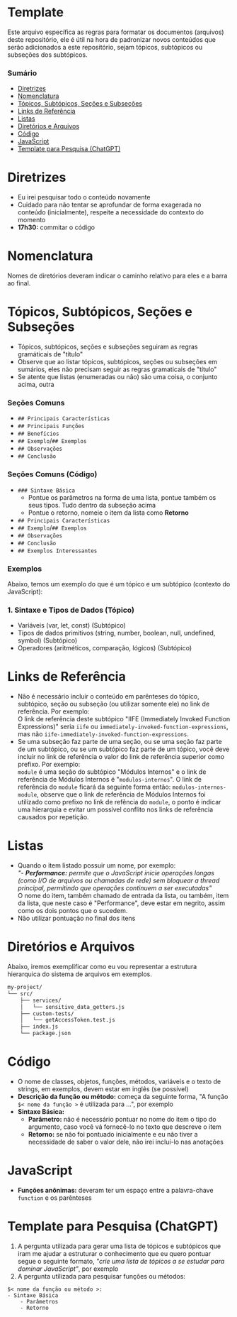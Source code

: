 # Template

Este arquivo específica as regras para formatar os documentos (arquivos) deste repositório, ele é útil na hora de padronizar novos conteúdos que serão adicionados a este repositório, sejam tópicos, subtópicos ou subseções dos subtópicos.

### Sumário

- [Diretrizes](#diretrizes)
- [Nomenclatura](#nomenclatura)
- [Tópicos, Subtópicos, Seções e Subseções](#topicos-subtopicos-secoes-subsecoes)
- [Links de Referência](#links-referencia)
- [Listas](#listas)
- [Diretórios e Arquivos](#diretorios-arquivos)
- [Código](#codigo)
- [JavaScript](#javascript)
- [Template para Pesquisa (ChatGPT)](#chatgpt)

# <a id="diretrizes">Diretrizes</a>

- Eu irei pesquisar todo o conteúdo novamente
- Cuidado para não tentar se aprofundar de forma exagerada no conteúdo (inicialmente), respeite a necessidade do contexto do momento
- **17h30:** commitar o código

# <a id="nomenclatura">Nomenclatura</a>

Nomes de diretórios deveram indicar o caminho relativo para eles e a barra ao final.

# <a id="topicos-subtopicos-secoes-subsecoes">Tópicos, Subtópicos, Seções e Subseções</a>

- Tópicos, subtópicos, seções e subseções seguiram as regras gramáticais de "título"
- Observe que ao listar tópicos, subtópicos, seções ou subseções em sumários, eles não precisam seguir as regras gramaticais de "título"
- Se atente que listas (enumeradas ou não) são uma coisa, o conjunto acima, outra

### Seções Comuns

- `## Principais Características`
- `## Principais Funções`
- `## Benefícios`
- `## Exemplo`/`## Exemplos`
- `## Observações`
- `## Conclusão`

### Seções Comuns (Código)

- `### Sintaxe Básica`
    + Pontue os parâmetros na forma de uma lista, pontue também os seus tipos. Tudo dentro da subseção acima
    + Pontue o retorno, nomeie o item da lista como **Retorno**
- `## Principais Características`
- `## Exemplo`/`## Exemplos`
- `## Observações`
- `## Conclusão`
- `## Exemplos Interessantes`

### Exemplos

Abaixo, temos um exemplo do que é um tópico e um subtópico (contexto do JavaScript):

### 1. Sintaxe e Tipos de Dados (Tópico)

- Variáveis (var, let, const) (Subtópico)
- Tipos de dados primitivos (string, number, boolean, null, undefined, symbol) (Subtópico)
- Operadores (aritméticos, comparação, lógicos) (Subtópico)

# <a id="links-referencia">Links de Referência</a>

- Não é necessário incluir o conteúdo em parênteses do tópico, subtópico, seção ou subseção (ou utilizar somente ele) no link de referência. Por exemplo:  
    O link de referência deste subtópico "IIFE (Immediately Invoked Function Expressions)" seria `iife` ou `immediately-invoked-function-expressions`, mas não `iife-immediately-invoked-function-expressions`.
- Se uma subseção faz parte de uma seção, ou se uma seção faz parte de um subtópico, ou se um subtópico faz parte de um tópico, você deve incluir no link de referência o valor do link de referência superior como prefixo. Por exemplo:  
    `module` é uma seção do subtópico "Módulos Internos" e o link de referência de Módulos Internos é "`modulos-internos`". O link de referência do `module` ficará da seguinte forma então: `modulos-internos-module`, observe que o link de referência de Módulos Internos foi utilizado como prefixo no link de refência do `module`, o ponto é indicar uma hierarquia e evitar um possível conflito nos links de referência causados por repetição.

# <a id="listas">Listas</a>

- Quando o item listado possuir um nome, por exemplo:  
    *"- **Performance:** permite que o JavaScript inicie operações longas (como I/O de arquivos ou chamadas de rede) sem bloquear a thread principal, permitindo que operações continuem a ser executadas"*  
    O nome do item, também chamado de entrada da lista, ou também, item da lista, que neste caso é "Performance", deve estar em negrito, assim como os dois pontos que o sucedem.
- Não utilizar pontuação no final dos itens

# <a id="diretorios-arquivos">Diretórios e Arquivos</a>

Abaixo, iremos exemplificar como eu vou representar a estrutura hierarquica do sistema de arquivos em exemplos.

```Bash
my-project/
└── src/
    ├── services/
    │   └── sensitive_data_getters.js
    ├── custom-tests/
    │   └── getAccessToken.test.js
    ├── index.js
    └── package.json
```

# <a id="codigo">Código</a>

- O nome de classes, objetos, funções, métodos, variáveis e o texto de strings, em exemplos, devem estar em inglês (se possível)
- **Descrição da função ou método:** começa da seguinte forma, "A função `$< nome da função >` é utilizada para ...", por exemplo
- **Sintaxe Básica:**
    + **Parâmetro:** não é necessário pontuar no nome do item o tipo do argumento, caso você vá fornecê-lo no texto que descreve o item
    + **Retorno:** se não foi pontuado inicialmente e eu não tiver a necessidade de saber o valor dele, não irei incluí-lo nas anotações

# <a id="javascript">JavaScript</a>

- **Funções anônimas:** deveram ter um espaço entre a palavra-chave `function` e os parênteses

# <a id="chatgpt">Template para Pesquisa (ChatGPT)</a>

1. A pergunta utilizada para gerar uma lista de tópicos e subtópicos que iram me ajudar a estruturar o conhecimento que eu quero pontuar segue o seguinte formato, *"crie uma lista de tópicos a se estudar para dominar JavaScript"*, por exemplo
2. A pergunta utilizada para pesquisar funções ou métodos:

```
$< nome da função ou método >:
- Sintaxe Básica
    - Parâmetros
    - Retorno
```